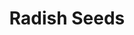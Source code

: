 ---
templateKey: blog-post
featuredpost: false
featuredimage: /assets/Radish_Seeds.png
title: Radish Seeds
description: Seed
testfield: 968
---